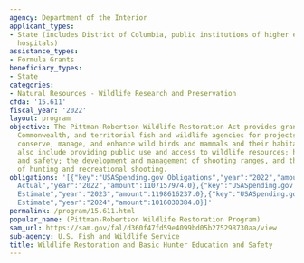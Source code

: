 ```yaml
---
agency: Department of the Interior
applicant_types:
- State (includes District of Columbia, public institutions of higher education and
  hospitals)
assistance_types:
- Formula Grants
beneficiary_types:
- State
categories:
- Natural Resources - Wildlife Research and Preservation
cfda: '15.611'
fiscal_year: '2022'
layout: program
objective: The Pittman-Robertson Wildlife Restoration Act provides grants to State,
  Commonwealth, and territorial fish and wildlife agencies for projects to restore,
  conserve, manage, and enhance wild birds and mammals and their habitat. Projects
  also include providing public use and access to wildlife resources; hunter education
  and safety; the development and management of shooting ranges, and the promotion
  of hunting and recreational shooting.
obligations: '[{"key":"USASpending.gov Obligations","year":"2022","amount":902204949.41},{"key":"SAM.gov
  Actual","year":"2022","amount":1107157974.0},{"key":"USASpending.gov Obligations","year":"2023","amount":706714064.77},{"key":"SAM.gov
  Estimate","year":"2023","amount":1198616237.0},{"key":"USASpending.gov Obligations","year":"2024","amount":0.0},{"key":"SAM.gov
  Estimate","year":"2024","amount":1016030384.0}]'
permalink: /program/15.611.html
popular_name: (Pittman-Robertson Wildlife Restoration Program)
sam_url: https://sam.gov/fal/d360f47fd59e4099bd05b275298730aa/view
sub-agency: U.S. Fish and Wildlife Service
title: Wildlife Restoration and Basic Hunter Education and Safety
---
```

